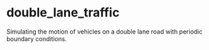 # double_lane_traffic
Simulating the motion of vehicles on a double lane road with periodic boundary conditions.
